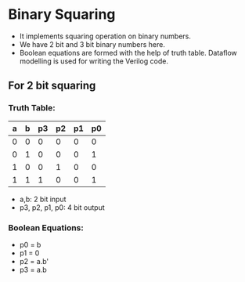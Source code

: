 # Binary Squaring

- It implements squaring operation on binary numbers.
- We have 2 bit and 3 bit binary numbers here.
- Boolean equations are formed with the help of truth table. Dataflow modelling is used for writing the Verilog code.
  
## For 2 bit squaring

### Truth Table:

| a | b | p3 | p2 | p1 | p0 |
|---|---|----|----|----|----|
| 0 | 0 | 0  | 0  | 0  | 0  |
| 0 | 1 | 0  | 0  | 0  | 1  |
| 1 | 0 | 0  | 1  | 0  | 0  |
| 1 | 1 | 1  | 0  | 0  | 1  |

- a,b: 2 bit input
- p3, p2, p1, p0: 4 bit output

### Boolean Equations:

- p0 = b
- p1 = 0
- p2 = a.b'
- p3 = a.b
